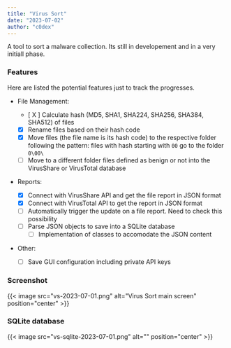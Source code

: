 ```yaml
---
title: "Virus Sort"
date: "2023-07-02"
author: "c0dex"
---
```


A tool to sort a malware collection. Its still in developement and in a very initiall phase.


### Features

Here are listed the potential features just to track the progresses.

- File Management:

    - [ X ] Calculate hash (MD5, SHA1, SHA224, SHA256, SHA384, SHA512) of files 
    - [X] Rename files based on their hash code
    - [X] Move files (the file name is its hash code) to the respective folder following the pattern: files with hash starting with `00` go to the folder `0\00\`
    - [ ] Move to a different folder files defined as benign or not into the VirusShare or VirusTotal database
    
- Reports:

    - [X] Connect with VirusShare API and get the file report in JSON format
    - [X] Connect with VirusTotal API to get the report in JSON format
    - [ ] Automatically trigger the update on a file report. Need to check this possibility
    - [ ] Parse JSON objects to save into a SQLite database
        - [ ] Implementation of classes to accomodate the JSON content

- Other:
    - [ ] Save GUI configuration including private API keys


### Screenshot

{{< image src="vs-2023-07-01.png" alt="Virus Sort main screen" position="center" >}}

### SQLite database 

{{< image src="vs-sqlite-2023-07-01.png" alt="" position="center" >}}